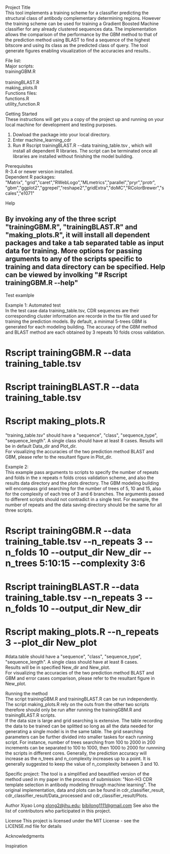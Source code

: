 Project Title <br />
This tool implements a training scheme for a classifier predicting the structural class of antibody complementary determining regions. However the training scheme can be used for training a Gradient Boosted Machine classifier for any already clustered sequences data. The implementation allows the comparison of the performance by the GBM method to that of the prediction method using BLAST to find a sequence of the highest bitscore and using its class as the predicted class of query. The tool generate figures enabling visualization of the accuracies and results.. 

File list:<br />
Major scripts:<br />
	trainingGBM.R<br />  
	trainingBLAST.R <br />
	making_plots.R<br />
Functions files:<br />
	functions.R<br />
	utility_function.R<br />


Getting Started <br />
These instructions will get you a copy of the project up and running on your local machine for development and testing purposes.<br />
1. Dowload the package into your local directory. <br />
2. Enter machine_learning_cdr<br />
3. Run # Rscript trainingBLAST.R --data training_table.tsv , which will install all dependent R libraries. The script can be terminated once all libraries are installed without finishing the model building.  <br />


Prerequisites <br />
R-3.4 or newer version installed. <br />
Dependent R packages:<br />
 "Matrix", "grid","caret","RWebLogo","MLmetrics","parallel","pryr","protr", "gbm","ggplot2","ggrepel","reshape2","gridExtra","doMC","RColorBrewer","scales","e1071"  <br />


Help <br />
## By invoking any of the three script "trainingGBM.R", "trainingBLAST.R" and "making_plots.R", it will install all dependent packages and take a tab separated table as input data for training. More options for passing arguments to any of the scripts specific to training and data directory can be specified. Help can be viewed by involking "# Rscript trainingGBM.R  --help"  <br />


Test examlple <br />

Example 1: Automated test <br />
In the test case data training_table.tsv, CDR sequences are their corresponding cluster information are recorde in the tsv file and used for training the prediction models. By default, a minimal 5-trees GBM is generated for each modeling building. The accuracy of the GBM method and BLAST method are each obtained by 3 repeats 10 folds cross validation.  
# Rscript trainingGBM.R  --data training_table.tsv
# Rscript trainingBLAST.R  --data training_table.tsv
# Rscript making_plots.R  
"training_table.tsv" should have a "sequence", "class", "sequence_type", "sequence_length". A single class should have at least 8 cases. 
Results will be in default Data_dir and Plot_dir. <br /> 
For visualizing the accuracies of the two prediction method BLAST and GBM, please refer to the resultant figure in Plot_dir. <br />

Example 2:<br />
This example pass arguments to scripts to specify the number of repeats and folds in the x repeats n folds cross validation scheme, and also the results data directory and the plots directory. The GBM modeling building will encompass grid searching for the number of trees of 5, 10 and 15, also for the complexity of each tree of 3 and 6 branches. The arguments passed to different scripts should not contradict in a single test. For example, the number of repeats and the data saving directory should be the same for all three scripts.  <br />   
# Rscript trainingGBM.R  --data training_table.tsv  --n_repeats 3 --n_folds 10  --output_dir New_dir --n_trees 5:10:15 --complexity 3:6<br />
# Rscript trainingBLAST.R  --data training_table.tsv  --n_repeats 3 --n_folds 10  --output_dir New_dir <br />
# Rscript making_plots.R --n_repeats 3  --plot_dir  New_plot <br />
#data.table should have a "sequence", "class", "sequence_type", "sequence_length". A single class should have at least 8 cases. <br />
Results will be in specified New_dir and New_plot. <br />
For visualizing the accuracies of the two prediction method BLAST and GBM and error cases comparison, please refer to the resultant figure in New_plot. <br />


Running the method <br />
The script trainingGBM.R and trainingBLAST.R can be run independently. The script making_plots.R rely on the outs from the other two scripts therefore should only be run after running the trainingGBM.R and trainingBLAST.R scripts.  <br />
If the data size is large and grid searching is extensive. The table recording the data to be trained can be splitted so long as all the data needed for generating a single model is in the same table. The grid searching parameters can be further divided into smaller taskes for each running script. For instance, number of trees searching from 100 to 2000 in 200 increments can be separated to 100 to 1000, then 1000 to 2000 for runnning the scripts in different cores. 
Generally, the prediction accuracy will increase as the n_trees and n_complexity increases up to a point. It is generally suggested to keep the value of n_complexity between 3 and 10. 

Specific project:
The tool is a simplified and beautified version of the method used in my paper in the process of submission: "Non-H3 CDR template selection in antibody modeling through machine learning". The original implementation, data and plots can be found in cdr_classifier_result, cdr_classifier_result/Data_processed and cdr_classifier_result/Plots.


Author
Xiyao Long  xlong2@jhu.edu; bibilong1111@gmail.com
See also the list of contributors who participated in this project.

License
This project is licensed under the MIT License - see the LICENSE.md file for details

Acknowledgments


Inspiration




